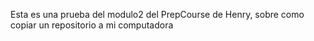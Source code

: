 Esta es una prueba del modulo2 del PrepCourse de Henry, sobre como copiar un repositorio a mi computadora

